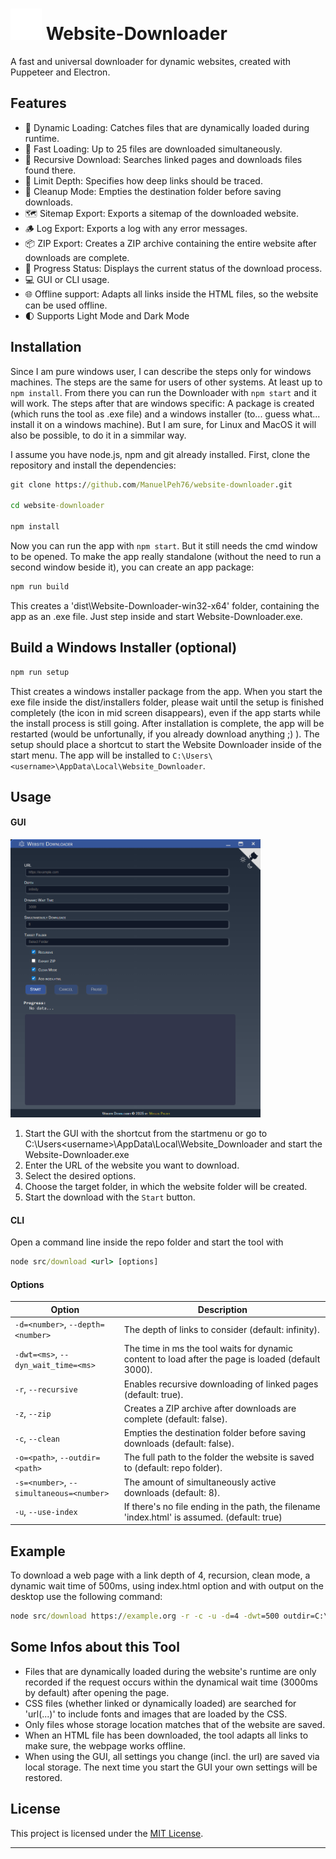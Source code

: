 # <img src="src/img/electron.svg" width="50" height="50"> Website-Downloader
A fast and universal downloader for dynamic websites, created with Puppeteer and Electron.

## Features
- 🔎 Dynamic Loading: Catches files that are dynamically loaded during runtime.
- 🚀 Fast Loading: Up to 25 files are downloaded simultaneously.
- 🔁 Recursive Download: Searches linked pages and downloads files found there.
- 📏 Limit Depth: Specifies how deep links should be traced.
- 🧹 Cleanup Mode: Empties the destination folder before saving downloads.
- 🗺️ Sitemap Export: Exports a sitemap of the downloaded website.
- 🪵 Log Export: Exports a log with any error messages.
- 📦 ZIP Export: Creates a ZIP archive containing the entire website after downloads are complete.
- 🔧 Progress Status: Displays the current status of the download process.
- 💻 GUI or CLI usage.
- 🌐 Offline support: Adapts all links inside the HTML files, so the website can be used offline.
- 🌓 Supports Light Mode and Dark Mode

## Installation
Since I am pure windows user, I can describe the steps only for windows machines. The steps are the same for users of other systems. At least up to `npm install`. From there you can run the Downloader with `npm start` and it will work.
The steps after that are windows specific: A package is created (which runs the tool as .exe file) and a windows installer (to... guess what... install it on a windows machine). 
But I am sure, for Linux and MacOS it will also be possible, to do it in a simmilar way.

I assume you have node.js, npm and git already installed.
First, clone the repository and install the dependencies:
```cmd
git clone https://github.com/ManuelPeh76/website-downloader.git

cd website-downloader

npm install
```
Now you can run the app with `npm start`. But it still needs the cmd window to be opened. To make the app really standalone (without the need to run a second window beside it), you can create an app package:
```cmd
npm run build
```
This creates a 'dist\Website-Downloader-win32-x64' folder, containing the app as an .exe file.
Just step inside and start Website-Downloader.exe.

## Build a Windows Installer (optional)
```cmd
npm run setup
```
Thist creates a windows installer package from the app. When you start the exe file inside the dist/installers folder, please wait until the setup is finished completely (the icon in mid screen disappears), even if the app starts while the install process is still going. After installation is complete, the app will be restarted (would be unfortunally, if you already download anything ;) ).
The setup should place a shortcut to start the Website Downloader inside of the start menu. The app will be installed to `C:\Users\<username>\AppData\Local\Website_Downloader`.

## Usage
#### GUI
<img src="src/img/app.png" width="400">

  1. Start the GUI with the shortcut from the startmenu or go to C:\Users\<username>\AppData\Local\Website_Downloader and start the Website-Downloader.exe
  2. Enter the URL of the website you want to download.
  3. Select the desired options.
  4. Choose the target folder, in which the website folder will be created.
  5. Start the download with the `Start` button.

#### CLI
 Open a command line inside the repo folder and start the tool with
 ```cmd
 node src/download <url> [options]
 ```

#### Options
| Option | Description |
| --- | --- |
| `-d=<number>`, `--depth=<number>` | The depth of links to consider (default: infinity). |
| `-dwt=<ms>`, `--dyn_wait_time=<ms>` | The time in ms the tool waits for dynamic content to load after the page is loaded (default 3000). |
| `-r`, `--recursive` | Enables recursive downloading of linked pages (default: true). |
| `-z`, `--zip` | Creates a ZIP archive after downloads are complete (default: false). |
| `-c`, `--clean` | Empties the destination folder before saving downloads (default: false). |
| `-o=<path>`, `--outdir=<path>` | The full path to the folder the website is saved to (default: repo folder). |
| `-s=<number>`, `--simultaneous=<number>` | The amount of simultaneously active downloads (default: 8). |
| `-u`, `--use-index` | If there's no file ending in the path, the filename 'index.html' is assumed. (default: true) |

## Example
To download a web page with a link depth of 4, recursion, clean mode, a dynamic wait time of 500ms, using index.html option and with output on the desktop use the following command:
```cmd
node src/download https://example.org -r -c -u -d=4 -dwt=500 outdir=C:\Users\<username>\Desktop
```

## Some Infos about this Tool

- Files that are dynamically loaded during the website's runtime are only recorded if the request occurs within the dynamical wait time (3000ms by default) after opening the page.
- CSS files (whether linked or dynamically loaded) are searched for 'url(...)' to include fonts and images that are loaded by the CSS.
- Only files whose storage location matches that of the website are saved.
- When an HTML file has been downloaded, the tool adapts all links to make sure, the webpage works offline.
- When using the GUI, all settings you change (incl. the url) are saved via local storage. The next time you start the GUI your own settings will be restored.

## License
This project is licensed under the [MIT License](https://opensource.org/licenses/MIT).

---










